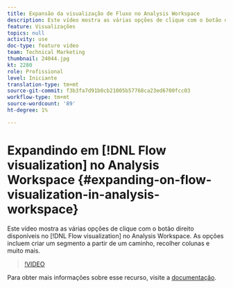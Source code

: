 ```yaml
---
title: Expansão da visualização de Fluxo no Analysis Workspace
description: Este vídeo mostra as várias opções de clique com o botão direito disponíveis na Visualização de fluxo no Analysis Workspace. As opções incluem criar um segmento a partir de um caminho, recolher colunas e muito mais.
feature: Visualizações
topics: null
activity: use
doc-type: feature video
team: Technical Marketing
thumbnail: 24044.jpg
kt: 2280
role: Profissional
level: Iniciante
translation-type: tm+mt
source-git-commit: f3b3fa7d91b0cb21005b57768ca23ed6700fcc03
workflow-type: tm+mt
source-wordcount: '89'
ht-degree: 1%

---
```



# Expandindo em [!DNL Flow visualization] no Analysis Workspace {#expanding-on-flow-visualization-in-analysis-workspace}

Este vídeo mostra as várias opções de clique com o botão direito disponíveis no [!DNL Flow visualization] no Analysis Workspace. As opções incluem criar um segmento a partir de um caminho, recolher colunas e muito mais.

>[!VIDEO](https://video.tv.adobe.com/v/24044/?quality=12)

Para obter mais informações sobre esse recurso, visite a [documentação](https://experienceleague.adobe.com/docs/analytics/analyze/analysis-workspace/visualizations/flow/flow.html?lang=en#analysis-workspace).
